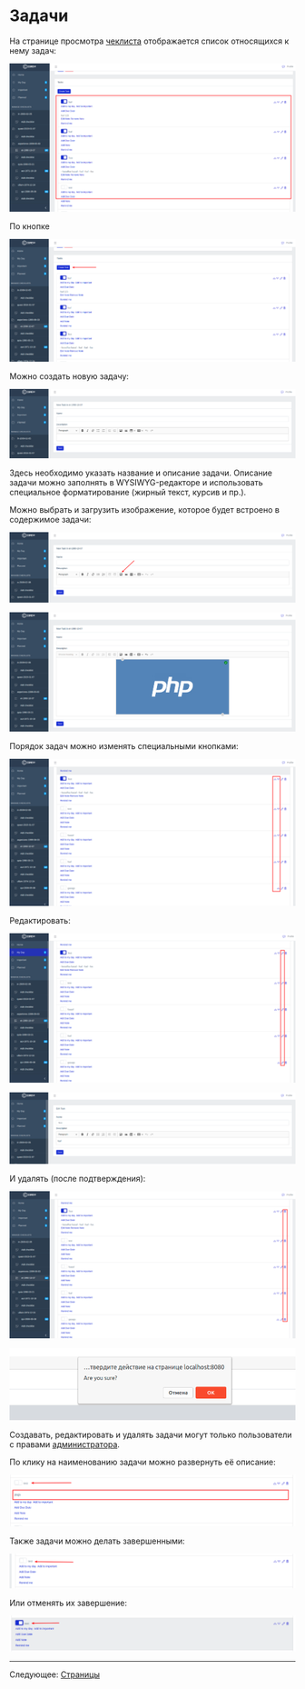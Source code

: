 # Задачи

На странице просмотра [чеклиста](../09-checklists/README.md) отображается список относящихся к нему задач:

![](images/001.png)

По кнопке

![](images/002.png)

Можно создать новую задачу:

![](images/003.png)

Здесь необходимо указать название и описание задачи. Описание задачи можно заполнять в WYSIWYG-редакторе и использовать специальное форматирование (жирный текст, курсив и пр.).

Можно выбрать и загрузить изображение, которое будет встроено в содержимое задачи:

![](images/004.png)

![](images/005.png)

Порядок задач можно изменять специальными кнопками:

![](images/006.png)

Редактировать:

![](images/007.png)

![](images/008.png)

И удалять (после подтверждения):

![](images/009.png)

![](images/010.png)

Создавать, редактировать и удалять задачи могут только пользователи с правами [администратора](../07-checklists/README.md).

По клику на наименованию задачи можно развернуть её описание:

![](images/011.png)

Также задачи можно делать завершенными:

![](images/012.png)

Или отменять их завершение:

![](images/013.png)

---

Следующее: [Страницы](../11-pages/README.md)
